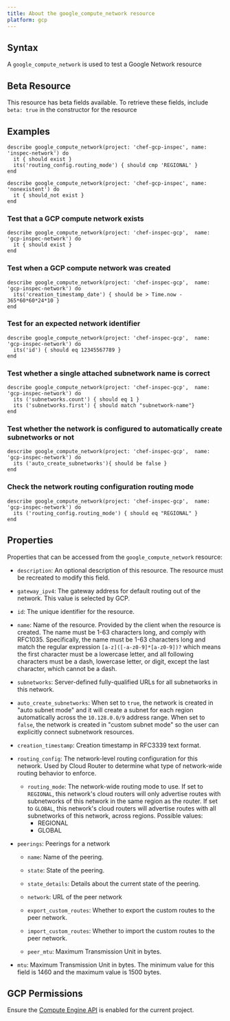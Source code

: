 ```yaml
---
title: About the google_compute_network resource
platform: gcp
---
```


## Syntax
A `google_compute_network` is used to test a Google Network resource


## Beta Resource
This resource has beta fields available. To retrieve these fields, include `beta: true` in the constructor for the resource

## Examples
```
describe google_compute_network(project: 'chef-gcp-inspec', name: 'inspec-network') do
  it { should exist }
  its('routing_config.routing_mode') { should cmp 'REGIONAL' }
end

describe google_compute_network(project: 'chef-gcp-inspec', name: 'nonexistent') do
  it { should_not exist }
end
```

### Test that a GCP compute network exists

    describe google_compute_network(project: 'chef-inspec-gcp',  name: 'gcp-inspec-network') do
      it { should exist }
    end

### Test when a GCP compute network was created

    describe google_compute_network(project: 'chef-inspec-gcp',  name: 'gcp-inspec-network') do
      its('creation_timestamp_date') { should be > Time.now - 365*60*60*24*10 }
    end    
    
### Test for an expected network identifier 

    describe google_compute_network(project: 'chef-inspec-gcp',  name: 'gcp-inspec-network') do
      its('id') { should eq 12345567789 }
    end    


### Test whether a single attached subnetwork name is correct 

    describe google_compute_network(project: 'chef-inspec-gcp',  name: 'gcp-inspec-network') do
      its ('subnetworks.count') { should eq 1 }
      its ('subnetworks.first') { should match "subnetwork-name"}
    end    
    
### Test whether the network is configured to automatically create subnetworks or not

    describe google_compute_network(project: 'chef-inspec-gcp',  name: 'gcp-inspec-network') do
      its ('auto_create_subnetworks'){ should be false }
    end    


### Check the network routing configuration routing mode 

    describe google_compute_network(project: 'chef-inspec-gcp',  name: 'gcp-inspec-network') do
      its ('routing_config.routing_mode') { should eq "REGIONAL" }
    end

## Properties
Properties that can be accessed from the `google_compute_network` resource:


  * `description`: An optional description of this resource. The resource must be recreated to modify this field.

  * `gateway_ipv4`: The gateway address for default routing out of the network. This value is selected by GCP.

  * `id`: The unique identifier for the resource.

  * `name`: Name of the resource. Provided by the client when the resource is created. The name must be 1-63 characters long, and comply with RFC1035. Specifically, the name must be 1-63 characters long and match the regular expression `[a-z]([-a-z0-9]*[a-z0-9])?` which means the first character must be a lowercase letter, and all following characters must be a dash, lowercase letter, or digit, except the last character, which cannot be a dash.

  * `subnetworks`: Server-defined fully-qualified URLs for all subnetworks in this network.

  * `auto_create_subnetworks`: When set to `true`, the network is created in "auto subnet mode" and it will create a subnet for each region automatically across the `10.128.0.0/9` address range.  When set to `false`, the network is created in "custom subnet mode" so the user can explicitly connect subnetwork resources.

  * `creation_timestamp`: Creation timestamp in RFC3339 text format.

  * `routing_config`: The network-level routing configuration for this network. Used by Cloud Router to determine what type of network-wide routing behavior to enforce.

    * `routing_mode`: The network-wide routing mode to use. If set to `REGIONAL`, this network's cloud routers will only advertise routes with subnetworks of this network in the same region as the router. If set to `GLOBAL`, this network's cloud routers will advertise routes with all subnetworks of this network, across regions.
    Possible values:
      * REGIONAL
      * GLOBAL

  * `peerings`: Peerings for a network

    * `name`: Name of the peering.

    * `state`: State of the peering.

    * `state_details`: Details about the current state of the peering.

    * `network`: URL of the peer network

    * `export_custom_routes`: Whether to export the custom routes to the peer network.

    * `import_custom_routes`: Whether to import the custom routes to the peer network.

    * `peer_mtu`: Maximum Transmission Unit in bytes.

  * `mtu`: Maximum Transmission Unit in bytes. The minimum value for this field is 1460 and the maximum value is 1500 bytes.


## GCP Permissions

Ensure the [Compute Engine API](https://console.cloud.google.com/apis/library/compute.googleapis.com/) is enabled for the current project.
